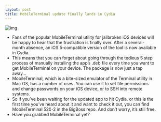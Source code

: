 ```yaml
---
layout: post
title: MobileTerminal update finally lands in Cydia
---
```

![img](http://media.idownloadblog.com/wp-content/uploads/2012/06/mobile-terminal.jpg)
* Fans of the popular MobileTerminal utility for jailbroken iOS devices will be happy to hear that the frustration is finally over. After a several-month absence, an iOS 5-compatible version of the tool is now available in Cydia.
* This means that you can forget about going through the tedious 5 step process of manually installing the app’s .deb file every time you want to get MobileTerminal on your device. The package is now just a tap away…
* MobileTerminal, which is a bite-sized emulator of the Terminal utility in Mac OS, has a number of uses. You can use it to set file permissions and change passwords on your iOS device, or to SSH into remote systems.
* So if you’ve been waiting for the updated app to hit Cydia, or this is the first time you’ve heard about it and want to check it out, you can find MobileTerminal 520-2 in the BigBoss repo. And don’t worry, it’s still free.
* Have you grabbed MobileTerminal yet?

